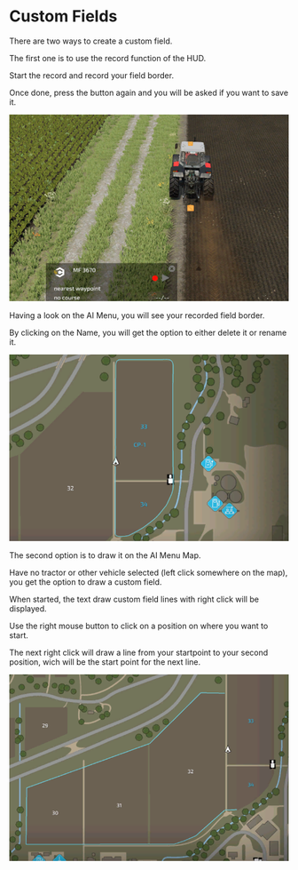 # Custom Fields

  
  
There are two ways to create a custom field.  
  
The first one is to use the record function of the HUD.  
  
Start the record and record your field border.  
  
Once done, press the button again and you will be asked if you want to save it.  
  


![Image](../assets/images/recordcustomhelp_0_0_765_510.png)

  
  
Having a look on the AI Menu, you will see your recorded field border.  
  
By clicking on the Name, you will get the option to either delete it or rename it.  
  


![Image](../assets/images/donecustomhelp_0_0_765_510.png)

  
  
The second option is to draw it on the AI Menu Map.  
  
Have no tractor or other vehicle selected (left click somewhere on the map), you get the option to draw a custom field.  
  
When started, the text draw custom field lines with right click will be displayed.  
  
Use the right mouse button to click on a position on where you want to start.  
  
The next right click will draw a line from your startpoint to your second position, wich will be the start point for the next line.  
  


![Image](../assets/images/drawcustomhelp_0_0_765_510.png)

